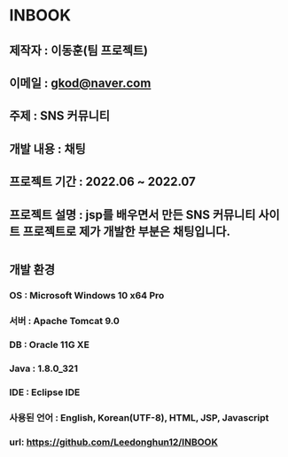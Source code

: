 # INBOOK

## 제작자 : 이동훈(팀 프로젝트)
## 이메일 : gkod@naver.com
## 주제 : SNS 커뮤니티 
## 개발 내용 : 채팅
## 프로젝트 기간 : 2022.06 ~ 2022.07
## 프로젝트 설명 : jsp를 배우면서 만든 SNS 커뮤니티 사이트 프로젝트로 제가 개발한 부분은 채팅입니다.
#
##  개발 환경
### OS : Microsoft Windows 10 x64 Pro
### 서버 : Apache Tomcat 9.0
### DB : Oracle 11G XE
### Java : 1.8.0_321
### IDE : Eclipse IDE 
### 사용된 언어 : English, Korean(UTF-8), HTML, JSP, Javascript
### url: https://github.com/Leedonghun12/INBOOK
